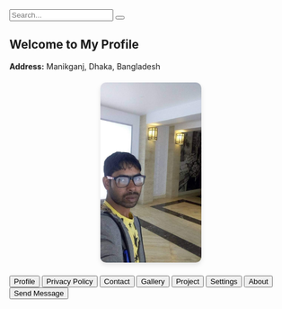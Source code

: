 <!DOCTYPE html>
<html lang="en">
<head>
  <meta charset="UTF-8" />
  <meta name="viewport" content="width=device-width, initial-scale=1" />
  <title>Md. Harun or Rosid - Personal Website</title>
  <link rel="stylesheet" href="style.css" />
  <link
    rel="stylesheet"
    href="https://cdnjs.cloudflare.com/ajax/libs/font-awesome/6.4.0/css/all.min.css"
  />
  <style>
    /* Back to Top Button */
    #backToTop {
      position: fixed;
      bottom: 40px;
      right: 40px;
      background-color: #007bff;
      color: white;
      border: none;
      padding: 10px 15px;
      border-radius: 50%;
      cursor: pointer;
      font-size: 18px;
      display: none;
      z-index: 1000;
    }

    /* Gallery styles */
    #gallery {
      background: #f7f7f7;
      padding: 20px 15px 50px 15px;
    }
    #gallery h2 {
      text-align: center;
      margin-bottom: 25px;
    }
    .gallery-grid {
      display: grid;
      grid-template-columns: repeat(auto-fit, minmax(200px, 1fr));
      gap: 15px;
      max-width: 900px;
      margin: 0 auto;
    }
    .gallery-grid img {
      width: 100%;
      border-radius: 10px;
      cursor: pointer;
      box-shadow: 0 4px 8px rgba(0,0,0,0.1);
      transition: transform 0.3s ease;
    }
    .gallery-grid img:hover {
      transform: scale(1.05);
    }
    #overlay {
      position: fixed;
      top: 0;
      left: 0;
      right: 0;
      bottom: 0;
      background: rgba(0, 0, 0, 0.85);
      display: none;
      align-items: center;
      justify-content: center;
      z-index: 9999;
    }
    #overlay img {
      max-width: 90%;
      max-height: 90%;
      border-radius: 10px;
      box-shadow: 0 0 30px #000;
    }
    #closeBtn {
      position: fixed;
      top: 20px;
      right: 30px;
      font-size: 30px;
      color: white;
      cursor: pointer;
      z-index: 10000;
      font-weight: bold;
      user-select: none;
    }
  </style>
</head>
<body>
  <!-- Search and 3-dot menu -->
  <div class="top-bar">
    <div class="search-box">
      <input type="text" id="searchInput" placeholder="Search..." />
      <button onclick="searchFunction()"><i class="fas fa-search"></i></button>
    </div>
    <div class="menu-button" onclick="toggleMenu()">
      <i class="fas fa-ellipsis-v"></i>
    </div>
  </div>

  <!-- Address and Profile -->
  <section id="home" class="section active">
    <h2>Welcome to My Profile</h2>
    <div class="address">
      <p><strong>Address:</strong> Manikganj, Dhaka, Bangladesh</p>
    </div>
    <div style="text-align: center; margin: 20px 0;">
      <img
        src="harun.jpg"
        alt="Md. Harun or Rosid"
        style="width: 180px; border-radius: 10px; box-shadow: 0 4px 8px rgba(0,0,0,0.1);"
      />
    </div>
  </section>

  <!-- Navigation Buttons -->
  <nav class="button-nav">
    <button onclick="showSection('home')">Profile</button>
    <button onclick="showSection('privacy')">Privacy Policy</button>
    <button onclick="showSection('contact')">Contact</button>
    <button onclick="showSection('gallery')">Gallery</button>
    <button onclick="showSection('project')">Project</button>
    <button onclick="showSection('settings')">Settings</button>
    <button onclick="showSection('about')">About</button>
    <button onclick="showSection('sendMessage')">Send Message</button>
  </nav>

  <!-- About Section -->
  <section id="about" class="section" style="display:none;">
    <h2>About Me</h2>
    <p><strong>Name:</strong> Md. Harun or Rosid</p>
    <p><strong>Profession:</strong> Freelancer</p>
    <p>
      <strong>Title:</strong> Data Entry, Web Research, Copy-Paste, Data Scraping,
      Web Scraping
    </p>
    <p><strong>Phone:</strong> 01648131500, 01316888404</p>
    <p><strong>Email:</strong> harunrm900@gmail.com</p>
    <p><strong>Address:</strong> Manikganj, Dhaka, Bangladesh</p>
    <p><strong>Education:</strong> SSC, Lemu Bari Binoda Sundari High School</p>
    <p><strong>Skills:</strong> Data Entry, Web Scraping, Copy Paste, Research</p>
    <p><strong>Languages:</strong> Bengali, English, Hindi</p>
    <a href="your-cv-file.pdf" download class="cv-button">Download My CV</a>

    <h3>Short Introduction</h3>
    <p>
      I am Md. Harun or Rosid, a dedicated and skilled freelancer with expertise
      in data entry, web research, and related fields. I have successfully
      completed a professional data entry course and have practical experience
      working on Fiverr and other platforms. My aim is to provide accurate and
      timely services to clients worldwide.
    </p>

    <h3>My Certificate</h3>
    <img
      src="file-Y6wKbf9DgL1qnw3VQN2rwa"
      alt="Certificate"
      style="max-width: 100%; height: auto; border: 2px solid #ddd; padding: 5px; border-radius: 10px;"
    />

    <h3>My Design Sample</h3>
    <img
      src="file-FXHorjMhUvr7PhcKJmH4dU"
      alt="Poster Design"
      style="max-width: 100%; height: auto; border: 2px solid #ddd; padding: 5px; border-radius: 10px; margin-bottom: 10px;"
    />

    <h3>Social Media Profiles</h3>
    <div class="buttons">
      <a
        class="button fiverr"
        href="https://www.fiverr.com/s/dDlW3G3"
        target="_blank"
        style="background: #1dbf73"
        >Visit My Fiverr</a
      >
      <a
        class="button"
        href="https://www.facebook.com/share/r/1BcEg68nzy/"
        target="_blank"
        style="background: #3b5998"
        >Facebook</a
      >
      <a
        class="button"
        href="https://www.instagram.com/p/DIeAfFXT_oO/"
        target="_blank"
        style="background: #e1306c"
        >Instagram</a
      >
      <a
        class="button"
        href="https://www.tiktok.com/@user6071584366187"
        target="_blank"
        style="background: #000"
        >TikTok</a
      >
      <a
        class="button"
        href="https://wa.me/8801648131500?text=Hi,%20I%20want%20to%20contact%20you"
        target="_blank"
        style="background: #25d366"
        >WhatsApp</a
      >
    </div>

    <h3>Order Now</h3>
    <div class="buttons">
      <a
        class="button"
        href="https://www.fiverr.com/s/dDlW3G3"
        target="_blank"
        style="background: #ff5a5f"
        ><i class="fas fa-shopping-cart"></i> Order on Fiverr</a
      >
      <a
        class="button"
        href="mailto:harunrm900@gmail.com"
        target="_blank"
        style="background: #007bff"
        ><i class="fas fa-envelope"></i> Email Order</a
      >
      <a
        class="button"
        href="https://wa.me/8801648131500?text=Hi,%20I%20want%20to%20order%20a%20service"
        target="_blank"
        style="background: #25d366"
        ><i class="fab fa-whatsapp"></i> WhatsApp Order</a
      >
    </div>
  </section>

  <!-- Gallery Section -->
  <section id="gallery" class="section" style="display:none;">
    <h2>Md. Harun's Gallery</h2>
    <div class="gallery-grid">
      <img src="gallery/image1.jpg" alt="Gallery Image 1" loading="lazy" />
      <img src="gallery/image2.jpg" alt="Gallery Image 2" loading="lazy" />
      <img src="gallery/image3.jpg" alt="Gallery Image 3" loading="lazy" />
      <img src="gallery/image4.jpg" alt="Gallery Image 4" loading="lazy" />
      <img src="gallery/image5.jpg" alt="Gallery Image 5" loading="lazy" />
      <img src="gallery/image6.jpg" alt="Gallery Image 6" loading="lazy" />
    </div>

    <!-- Fullscreen Image Overlay -->
    <div id="overlay">
      <span id="closeBtn" onclick="closeOverlay()">×</span>
      <img id="fullImage" src="" alt="Full Size Image" />
    </div>
  </section>

  <!-- Back to Top Button -->
  <button onclick="topFunction()" id="backToTop" title="Go to top">
    <i class="fas fa-arrow-up"></i>
  </button>

  <script>
    // Show Back to Top button on scroll
    window.onscroll = function () {
      const btn = document.getElementById('backToTop');
      if (document.body.scrollTop > 100 || document.documentElement.scrollTop > 100) {
        btn.style.display = 'block';
      } else {
        btn.style.display = 'none';
      }
    };

    function topFunction() {
      document.body.scrollTop = 0;
      document.documentElement.scrollTop = 0;
    }

    // Section show/hide function
    function showSection(id) {
      const sections = document.querySelectorAll('.section');
      sections.forEach((sec) => {
        sec.style.display = 'none';
      });
      const activeSection = document.getElementById(id);
      if (activeSection) {
        activeSection.style.display = 'block';
        window.scrollTo(0, 0);
      }
    }

    // Search function
    function searchFunction() {
      let input = document.getElementById('searchInput').value;
      alert('You searched for: ' + input);
    }

    // Gallery overlay functionality
    const overlay = document.getElementById('overlay');
    const fullImage = document.getElementById('fullImage');

    document.querySelectorAll('.gallery-grid img').forEach((img) => {
      img.addEventListener('click', () => {
        fullImage.src = img.src;
        overlay.style.display = 'flex';
      });
    });

    function closeOverlay() {
      overlay.style.display = 'none';
      fullImage.src = '';
    }

    overlay.addEventListener('click', (e) => {
      if (e.target === overlay) {
        closeOverlay();
      }
    });

    // Dummy toggleMenu function (you can customize)
    function toggleMenu() {
      alert('Menu toggled!');
    }
  </script>
</body>
</html>
